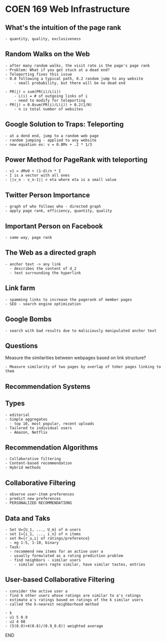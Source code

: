 # COEN 169 Web Infrastructure

## What's the intuition of the page rank

    - quantity, quality, exclusiveness

## Random Walks on the Web

    - after many random walks, the visit rate is the page's page rank
    - Problem: What if you get stuck at a dead end?
    - Teleporting fixes this issue
    - 0.8 following a typical path, 0.2 random jump to any website
        - small probability, but there will be no dead end

    - PR(j) = sum(PR(i)/L(i))
        - L(i) = # of outgoing links of i
        - need to modify for teleporting
    - PR(j) = 0.8sum(PR(i)/L(i)) + 0.2(1/N)
        - n is total number of websites

## Google Solution to Traps: Teleporting

    - at a dend end, jump to a random web page
    - random jumping - applied to any website
    - new equation ex: v = 0.8Mv + .2 * 1/3

## Power Method for PageRank with teleporting

    - v1 = dMv0 + (1-d)/n * I
    - I is a vector with all ones
    - ||v_n - v_n-1|| < eta where eta is a small value

## Twitter Person Importance

    - graph of who follows who - directed graph
    - apply page rank, efficiency, quantity, quality

## Important Person on Facebook

    - same way, page rank

## The Web as a directed graph

    - anchor text -> any link
      - describes the content of d_2
      - text surrounding the hyperlink

## Link farm

    - spamming links to increase the pagerank of member pages
    - SEO - search engine optimization

## Google Bombs

    - search with bad results due to maliciously manipulated anchor text

## Questions

  Measure the similarities between webpages based on link structure?

    - Measure similarity of two pages by overlap of toher pages linking to them

## Recommendation Systems

## Types

    - editorial
    - Simple aggregates
      - top 10, most popular, recent uploads
    - Tailored to individual users
      - Amazon, Netflix

## Recommendation Algorithms

    - Collaborative filtering
    - Content-based recommendation
    - Hybrid methods

## Collaborative Filtering

    - observe user-item preferences
    - predict new preferences
    - PERSONALIZED RECOMMENDATIONS

## Data and Taks

    - Set U={U_1, ..., U_m} of m users
    - set I={i_1, ..., i_n} of n items
    - set R={r_u,i| of ratings/preference}
      - eg 1-5, 1-10, binary
    - Task:
      - recommend new items for an active user a
      - usually formulated as a rating prediction problem
      - find neighbors - similar users
        - similar users ragte similar, have similar tastes, entries

## User-based Collaborative Filtering

    - consider the active user a
    - find k other users whose ratings are similar to a's ratings
    - estimate a's ratings based on ratings of the k similar users
    - called the k-nearest neighborhood method

    - k
    - u1 5 0.9
    - u2 4 08
    - (5(0.9)+4(0.8)/(0.9_0.8)) weighted average

END
